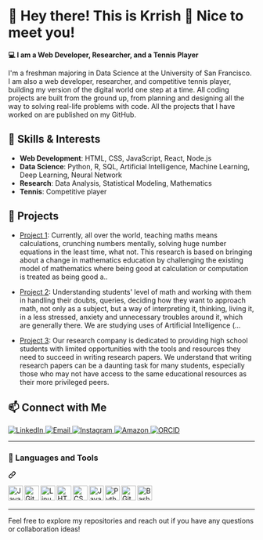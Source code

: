 # 🌻 Hey there! This is Krrish 👋 Nice to meet you!

**💻 I am a Web Developer, Researcher, and a Tennis Player**

I'm a freshman majoring in Data Science at the University of San Francisco. I am also a web developer, researcher, and competitive tennis player, building my version of the digital world one step at a time. All coding projects are built from the ground up, from planning and designing all the way to solving real-life problems with code. All the projects that I have worked on are published on my GitHub.

## 🔧 Skills & Interests

- **Web Development**: HTML, CSS, JavaScript, React, Node.js
- **Data Science**: Python, R, SQL, Artificial Intelligence, Machine Learning, Deep Learning, Neural Network
- **Research**: Data Analysis, Statistical Modeling, Mathematics
- **Tennis**: Competitive player

## 🌟 Projects

- [Project 1](https://www.researchgate.net/publication/369228544_Evolutionary_Perspective_for_Developing_Beyond_Abacus): Currently, all over the world, teaching maths means calculations, crunching numbers mentally, solving huge number equations in the least time, what not. This research is based on bringing about a change in mathematics education by challenging the existing model of mathematics where being good at calculation or computation is treated as being good a..

- [Project 2](https://www.researchgate.net/publication/369228450_Maths_AI_Parallel_yet_intersecting?_tp=eyJjb250ZXh0Ijp7ImZpcnN0UGFnZSI6InByb2ZpbGUiLCJwYWdlIjoicHJvZmlsZSJ9fQ): Understanding students' level of math and working with them in handling their doubts, queries, deciding how they want to approach math, not only as a subject, but a way of interpreting it, thinking, living it, in a less stressed, anxiety and unnecessary troubles around it, which are generally there. We are studying uses of Artificial Intelligence (...

- [Project 3](https://www.forbes-research.com/): Our research company is dedicated to providing high school students with limited opportunities with the tools and resources they need to succeed in writing research papers. We understand that writing research papers can be a daunting task for many students, especially those who may not have access to the same educational resources as their more privileged peers.

## 📫 Connect with Me

<p align="left">
   <a href="https://www.linkedin.com/in/krrishghindani/">
      <img alt="LinkedIn" title="Connect on LinkedIn" src="https://img.shields.io/badge/LinkedIn-0077B5?style=for-the-badge&logo=linkedin&logoColor=white"/>
   </a>
   <a href="mailto:krrishghindani1@gmail.com">
      <img alt="Email" title="Email me" src="https://img.shields.io/badge/Email-D14836?style=for-the-badge&logo=gmail&logoColor=white"/>
   </a>
   <a href="https://www.instagram.com/krrishghindanii/">
      <img alt="Instagram" title="Follow me on Instagram" src="https://img.shields.io/badge/Instagram-E4405F?style=for-the-badge&logo=instagram&logoColor=white"/>
   </a>
   <a href="https://www.amazon.com/stores/author/B0BCSPXYQC/about">
      <img alt="Amazon" title="My Amazon Profile" src="https://img.shields.io/badge/Amazon%20Prime-00A8E1?style=for-the-badge&logo=netflix&logoColor=white"/>
   </a>
   <a href="https://orcid.org/0009-0006-2422-6524">
      <img alt="ORCID" title="My ORCID Profile" src="https://img.shields.io/badge/orcid-A6CE39?style=for-the-badge&logo=orcid&logoColor=white"/>
   </a>
</p><hr>

<div class="markdown-heading" dir="auto"><h3 tabindex="-1" class="heading-element" dir="auto">🧰 Languages and Tools</h3><a id="user-content--languages-and-tools" class="anchor" aria-label="Permalink: 🧰 Languages and Tools" href="#-languages-and-tools"><svg class="octicon octicon-link" viewBox="0 0 16 16" version="1.1" width="16" height="16" aria-hidden="true"><path d="m7.775 3.275 1.25-1.25a3.5 3.5 0 1 1 4.95 4.95l-2.5 2.5a3.5 3.5 0 0 1-4.95 0 .751.751 0 0 1 .018-1.042.751.751 0 0 1 1.042-.018 1.998 1.998 0 0 0 2.83 0l2.5-2.5a2.002 2.002 0 0 0-2.83-2.83l-1.25 1.25a.751.751 0 0 1-1.042-.018.751.751 0 0 1-.018-1.042Zm-4.69 9.64a1.998 1.998 0 0 0 2.83 0l1.25-1.25a.751.751 0 0 1 1.042.018.751.751 0 0 1 .018 1.042l-1.25 1.25a3.5 3.5 0 1 1-4.95-4.95l2.5-2.5a3.5 3.5 0 0 1 4.95 0 .751.751 0 0 1-.018 1.042.751.751 0 0 1-1.042.018 1.998 1.998 0 0 0-2.83 0l-2.5 2.5a1.998 1.998 0 0 0 0 2.83Z"></path></svg></a></div>
<p dir="auto"><a target="_blank" rel="noopener noreferrer nofollow" href="https://camo.githubusercontent.com/0d4b500c99671bf83bcb747e4f25f3da28765f2bbb4cdd9733c09f9a46381aaa/68747470733a2f2f63646e2e6a7364656c6976722e6e65742f67682f64657669636f6e732f64657669636f6e2f69636f6e732f6a6176612f6a6176612d6f726967696e616c2e737667"><img align="left" alt="Java" width="30px" src="https://camo.githubusercontent.com/0d4b500c99671bf83bcb747e4f25f3da28765f2bbb4cdd9733c09f9a46381aaa/68747470733a2f2f63646e2e6a7364656c6976722e6e65742f67682f64657669636f6e732f64657669636f6e2f69636f6e732f6a6176612f6a6176612d6f726967696e616c2e737667" data-canonical-src="https://cdn.jsdelivr.net/gh/devicons/devicon/icons/java/java-original.svg" style="max-width: 100%;"></a></p>
<p dir="auto"><a target="_blank" rel="noopener noreferrer nofollow" href="https://camo.githubusercontent.com/15166a15835f145259844be455ab5945594a70c48a3090aa83d193bd5e3e9bc5/68747470733a2f2f63646e2e6a7364656c6976722e6e65742f67682f64657669636f6e732f64657669636f6e2f69636f6e732f6769742f6769742d6f726967696e616c2e737667"><img align="left" alt="Git" width="30px" src="https://camo.githubusercontent.com/15166a15835f145259844be455ab5945594a70c48a3090aa83d193bd5e3e9bc5/68747470733a2f2f63646e2e6a7364656c6976722e6e65742f67682f64657669636f6e732f64657669636f6e2f69636f6e732f6769742f6769742d6f726967696e616c2e737667" data-canonical-src="https://cdn.jsdelivr.net/gh/devicons/devicon/icons/git/git-original.svg" style="max-width: 100%;"></a></p>
<p dir="auto"><a target="_blank" rel="noopener noreferrer nofollow" href="https://camo.githubusercontent.com/f91287c9aac55623bc37ceb651ac35b7efb56e422019a3bb59328328a09edf9f/68747470733a2f2f63646e2e6a7364656c6976722e6e65742f67682f64657669636f6e732f64657669636f6e2f69636f6e732f6c696e75782f6c696e75782d6f726967696e616c2e737667"><img align="left" alt="Linux" width="30px" src="https://camo.githubusercontent.com/f91287c9aac55623bc37ceb651ac35b7efb56e422019a3bb59328328a09edf9f/68747470733a2f2f63646e2e6a7364656c6976722e6e65742f67682f64657669636f6e732f64657669636f6e2f69636f6e732f6c696e75782f6c696e75782d6f726967696e616c2e737667" data-canonical-src="https://cdn.jsdelivr.net/gh/devicons/devicon/icons/linux/linux-original.svg" style="max-width: 100%;"></a></p>
<p dir="auto"><a target="_blank" rel="noopener noreferrer nofollow" href="https://camo.githubusercontent.com/d91a719ff03fb705982d4462a546806028623ddf5c558c7cf969c41afa7310e0/68747470733a2f2f63646e2e6a7364656c6976722e6e65742f67682f64657669636f6e732f64657669636f6e2f69636f6e732f68746d6c352f68746d6c352d706c61696e2e737667"><img align="left" alt="HTML" width="30px" src="https://camo.githubusercontent.com/d91a719ff03fb705982d4462a546806028623ddf5c558c7cf969c41afa7310e0/68747470733a2f2f63646e2e6a7364656c6976722e6e65742f67682f64657669636f6e732f64657669636f6e2f69636f6e732f68746d6c352f68746d6c352d706c61696e2e737667" data-canonical-src="https://cdn.jsdelivr.net/gh/devicons/devicon/icons/html5/html5-plain.svg" style="max-width: 100%;"></a></p>
<p dir="auto"><a target="_blank" rel="noopener noreferrer nofollow" href="https://camo.githubusercontent.com/aca95aa2f447d7f13f23a47b88e6eb655f5e5ea279b2a37da6eae2d2197aefe0/68747470733a2f2f63646e2e6a7364656c6976722e6e65742f67682f64657669636f6e732f64657669636f6e2f69636f6e732f637373332f637373332d706c61696e2e737667"><img align="left" alt="CSS" width="30px" src="https://camo.githubusercontent.com/aca95aa2f447d7f13f23a47b88e6eb655f5e5ea279b2a37da6eae2d2197aefe0/68747470733a2f2f63646e2e6a7364656c6976722e6e65742f67682f64657669636f6e732f64657669636f6e2f69636f6e732f637373332f637373332d706c61696e2e737667" data-canonical-src="https://cdn.jsdelivr.net/gh/devicons/devicon/icons/css3/css3-plain.svg" style="max-width: 100%;"></a></p>
<p dir="auto"><a target="_blank" rel="noopener noreferrer nofollow" href="https://camo.githubusercontent.com/34c801e15a80d0d62f3da09bc6ca4f46a243457939381ae67f5003bdac51d432/68747470733a2f2f63646e2e6a7364656c6976722e6e65742f67682f64657669636f6e732f64657669636f6e2f69636f6e732f6a6176617363726970742f6a6176617363726970742d706c61696e2e737667"><img align="left" alt="JavaScript" width="30px" src="https://camo.githubusercontent.com/34c801e15a80d0d62f3da09bc6ca4f46a243457939381ae67f5003bdac51d432/68747470733a2f2f63646e2e6a7364656c6976722e6e65742f67682f64657669636f6e732f64657669636f6e2f69636f6e732f6a6176617363726970742f6a6176617363726970742d706c61696e2e737667" data-canonical-src="https://cdn.jsdelivr.net/gh/devicons/devicon/icons/javascript/javascript-plain.svg" style="max-width: 100%;"></a></p>
<p dir="auto"><a target="_blank" rel="noopener noreferrer nofollow" href="https://camo.githubusercontent.com/6094c387099a9a467f1338a85dafab3d06cab803e29aeff968bf7babd58d5249/68747470733a2f2f63646e2e6a7364656c6976722e6e65742f67682f64657669636f6e732f64657669636f6e2f69636f6e732f707974686f6e2f707974686f6e2d706c61696e2e737667"><img align="left" alt="Python" width="30px" src="https://camo.githubusercontent.com/6094c387099a9a467f1338a85dafab3d06cab803e29aeff968bf7babd58d5249/68747470733a2f2f63646e2e6a7364656c6976722e6e65742f67682f64657669636f6e732f64657669636f6e2f69636f6e732f707974686f6e2f707974686f6e2d706c61696e2e737667" data-canonical-src="https://cdn.jsdelivr.net/gh/devicons/devicon/icons/python/python-plain.svg" style="max-width: 100%;"></a></p>
<p dir="auto"><a target="_blank" rel="noopener noreferrer nofollow" href="https://camo.githubusercontent.com/2e3402a95bea6acba7dd5d26566d797607b63a6bdec43942c8286fbf7db4a177/68747470733a2f2f63646e2e6a7364656c6976722e6e65742f67682f64657669636f6e732f64657669636f6e2f69636f6e732f6769746875622f6769746875622d6f726967696e616c2e737667"><img align="left" alt="GitHub" width="30px" src="https://camo.githubusercontent.com/2e3402a95bea6acba7dd5d26566d797607b63a6bdec43942c8286fbf7db4a177/68747470733a2f2f63646e2e6a7364656c6976722e6e65742f67682f64657669636f6e732f64657669636f6e2f69636f6e732f6769746875622f6769746875622d6f726967696e616c2e737667" data-canonical-src="https://cdn.jsdelivr.net/gh/devicons/devicon/icons/github/github-original.svg" style="max-width: 100%;"></a></p>
<p dir="auto"><a target="_blank" rel="noopener noreferrer nofollow" href="https://camo.githubusercontent.com/26e44b2fdc869c8fa8c3899b253bca6a11bc666e17ec1065b431376885891383/68747470733a2f2f63646e2e6a7364656c6976722e6e65742f67682f64657669636f6e732f64657669636f6e2f69636f6e732f626173682f626173682d6f726967696e616c2e737667"><img align="left" alt="Bash" width="30px" src="https://camo.githubusercontent.com/26e44b2fdc869c8fa8c3899b253bca6a11bc666e17ec1065b431376885891383/68747470733a2f2f63646e2e6a7364656c6976722e6e65742f67682f64657669636f6e732f64657669636f6e2f69636f6e732f626173682f626173682d6f726967696e616c2e737667" data-canonical-src="https://cdn.jsdelivr.net/gh/devicons/devicon/icons/bash/bash-original.svg" style="max-width: 100%;"></a></p><br><br><hr>

Feel free to explore my repositories and reach out if you have any questions or collaboration ideas!
